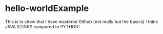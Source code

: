 # hello-worldExample
This is to show that I have mastered Github (not really but the basics)
I think JAVA STINKS compared to PYTHON!
